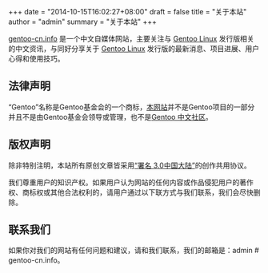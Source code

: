 +++
date = "2014-10-15T16:02:27+08:00"
draft = false
title = "关于本站"
author = "admin"
summary = "关于本站"
+++

[gentoo-cn.info](http://www.gentoo-cn.info) 是一个中文自媒体网站，主要关注与 [Gentoo Linux](http://www.gentoo.org) 发行版相关的中文资讯，与同好分享关于 [Gentoo Linux](http://www.gentoo.org) 发行版的最新消息、项目进展、用户心得和使用技巧。

<!--more-->

## 法律声明

“Gentoo”名称是Gentoo基金会的一个商标，[本网站](http://www.gentoo-cn.info)并不是Gentoo项目的一部分并且不是由Gentoo基金会领导或管理，也不是[Gentoo 中文社区](https://gentoo.org.cn/)。

## 版权声明

除非特别注明，本站所有原创文章皆采用[“署名 3.0中国大陆”](http://www.creativecommons.org/licenses/by/3.0/cn/)的创作共用协议。

我们尊重用户的知识产权。如果用户认为网站的任何内容或作品侵犯用户的著作权、商标权或其他合法权利的，请用户通过以下联方式与我们联系，我们会尽快删除。

## 联系我们

如果你对我们的网站有任何问题和建议，请和我们联系，我们的邮箱是：admin # gentoo-cn.info。

